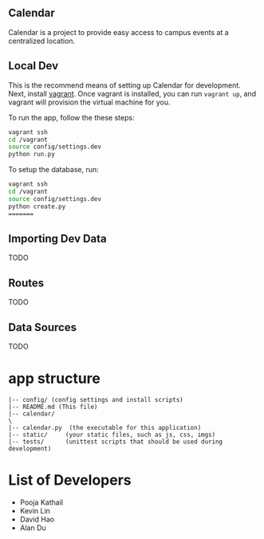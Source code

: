 Calendar
---

Calendar is a project to provide easy access to campus events at a centralized location.




## Local Dev

This is the recommend means of setting up Calendar for development.
Next, install [vagrant](http://www.vagrantup.com/).
Once vagrant is installed, you can run `vagrant up`, and vagrant will provision the virtual machine for you.

To run the app, follow the these steps:

```bash
vagrant ssh
cd /vagrant
source config/settings.dev
python run.py
```

To setup the database, run:
```bash
vagrant ssh
cd /vagrant
source config/settings.dev
python create.py
=======
```



## Importing Dev Data
TODO


## Routes
TODO


## Data Sources
TODO

# app structure

```
|-- config/ (config settings and install scripts)
|-- README.md (This file)
|-- calendar/
\
|-- calendar.py  (the executable for this application)
|-- static/     (your static files, such as js, css, imgs)
|-- tests/      (unittest scripts that should be used during development)
```


# List of Developers

- Pooja Kathail
- Kevin Lin
- David Hao
- Alan Du
